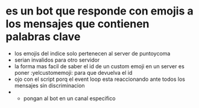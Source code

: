 # es un bot que responde con emojis a los mensajes que contienen palabras clave

- los emojis del indice solo pertenecen al server de puntoycoma
- serian invalidos para otro servidor
- la forma mas facil de saber el id de un custom emoji en un server es poner \:yelcustomemoji: para que devuelva el id 
- ojo con el script porq el event loop esta reaccionando ante todos los mensajes sin discriminacion
- - pongan al bot en un canal especifico


